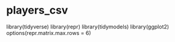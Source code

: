 # players_csv

library(tidyverse)
library(repr)
library(tidymodels)
library(ggplot2)
options(repr.matrix.max.rows = 6)
